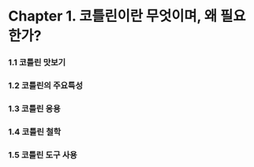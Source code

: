 # Chapter 1. 코틀린이란 무엇이며, 왜 필요한가?  

### 1.1 코틀린 맛보기  
### 1.2 코틀린의 주요특성  
### 1.3 코틀린 응용  
### 1.4 코틀린 철학  
### 1.5 코틀린 도구 사용  

